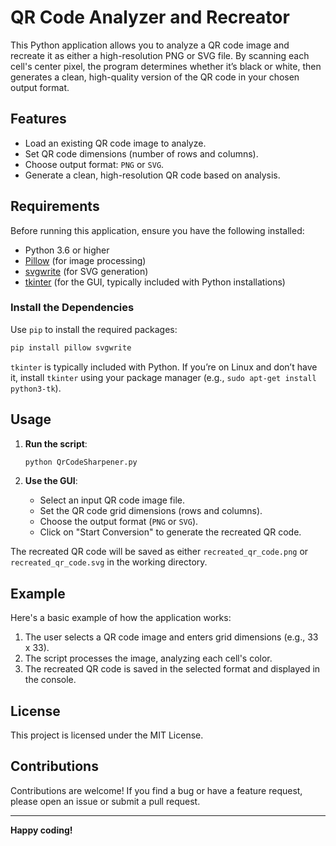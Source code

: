 # QR Code Analyzer and Recreator

This Python application allows you to analyze a QR code image and recreate it as either a high-resolution PNG or SVG file. By scanning each cell's center pixel, the program determines whether it’s black or white, then generates a clean, high-quality version of the QR code in your chosen output format.

## Features

- Load an existing QR code image to analyze.
- Set QR code dimensions (number of rows and columns).
- Choose output format: `PNG` or `SVG`.
- Generate a clean, high-resolution QR code based on analysis.

## Requirements

Before running this application, ensure you have the following installed:

- Python 3.6 or higher
- [Pillow](https://python-pillow.org/) (for image processing)
- [svgwrite](https://pypi.org/project/svgwrite/) (for SVG generation)
- [tkinter](https://docs.python.org/3/library/tkinter.html) (for the GUI, typically included with Python installations)

### Install the Dependencies

Use `pip` to install the required packages:

```bash
pip install pillow svgwrite
```

`tkinter` is typically included with Python. If you’re on Linux and don’t have it, install `tkinter` using your package manager (e.g., `sudo apt-get install python3-tk`).

## Usage

1. **Run the script**:
    ```bash
    python QrCodeSharpener.py
    ```
   
2. **Use the GUI**:
   - Select an input QR code image file.
   - Set the QR code grid dimensions (rows and columns).
   - Choose the output format (`PNG` or `SVG`).
   - Click on "Start Conversion" to generate the recreated QR code.

The recreated QR code will be saved as either `recreated_qr_code.png` or `recreated_qr_code.svg` in the working directory.

## Example

Here's a basic example of how the application works:
1. The user selects a QR code image and enters grid dimensions (e.g., 33 x 33).
2. The script processes the image, analyzing each cell's color.
3. The recreated QR code is saved in the selected format and displayed in the console.

## License

This project is licensed under the MIT License.

## Contributions

Contributions are welcome! If you find a bug or have a feature request, please open an issue or submit a pull request.

---

**Happy coding!**
